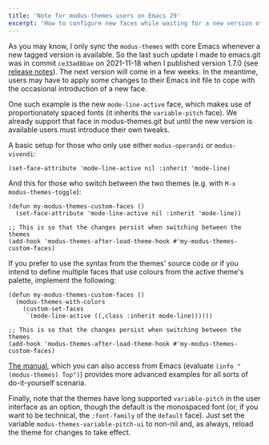 ```yaml
---
title: 'Note for modus-themes users on Emacs 29'
excerpt: 'How to configure new faces while waiting for a new version of the modus-themes.'
---
```


As you may know, I only sync the `modus-themes` with core Emacs whenever
a new tagged version is available.  So the last such update I made to
emacs.git was in commit `ce33ad8bae` on 2021-11-18 when I published
version 1.7.0 (see [release
notes](https://protesilaos.com/codelog/2021-11-18-modus-themes-1-7-0/)).
The next version will come in a few weeks.  In the meantime, users may
have to apply some changes to their Emacs init file to cope with the
occasional introduction of a new face.

One such example is the new `mode-line-active` face, which makes use of
proportionately spaced fonts (it inherits the `variable-pitch` face).
We already support that face in modus-themes.git but until the new
version is available users must introduce their own tweaks.

A basic setup for those who only use either `modus-operandi` or
`modus-vivendi`:

```elisp
(set-face-attribute 'mode-line-active nil :inherit 'mode-line)
```

And this for those who switch between the two themes (e.g. with `M-x
modus-themes-toggle`):

```elisp
(defun my-modus-themes-custom-faces ()
  (set-face-attribute 'mode-line-active nil :inherit 'mode-line))

;; This is so that the changes persist when switching between the themes
(add-hook 'modus-themes-after-load-theme-hook #'my-modus-themes-custom-faces)
```

If you prefer to use the syntax from the themes' source code or if you
intend to define multiple faces that use colours from the active theme's
palette, implement the following:

```elisp
(defun my-modus-themes-custom-faces ()
  (modus-themes-with-colors
    (custom-set-faces
     `(mode-line-active ((,class :inherit mode-line))))))

;; This is so that the changes persist when switching between the themes
(add-hook 'modus-themes-after-load-theme-hook #'my-modus-themes-custom-faces)
```

[The manual](https://protesilaos.com/emacs/modus-themes), which you can
also access from Emacs (evaluate `(info "(modus-themes) Top")`) provides
more advanced examples for all sorts of do-it-yourself scenaria.

Finally, note that the themes have long supported `variable-pitch` in
the user interface as an option, though the default is the monospaced
font (or, if you want to be technical, the `:font-family` of the
`default` face).  Just set the variable `modus-themes-variable-pitch-ui`
to non-nil and, as always, reload the theme for changes to take effect.
